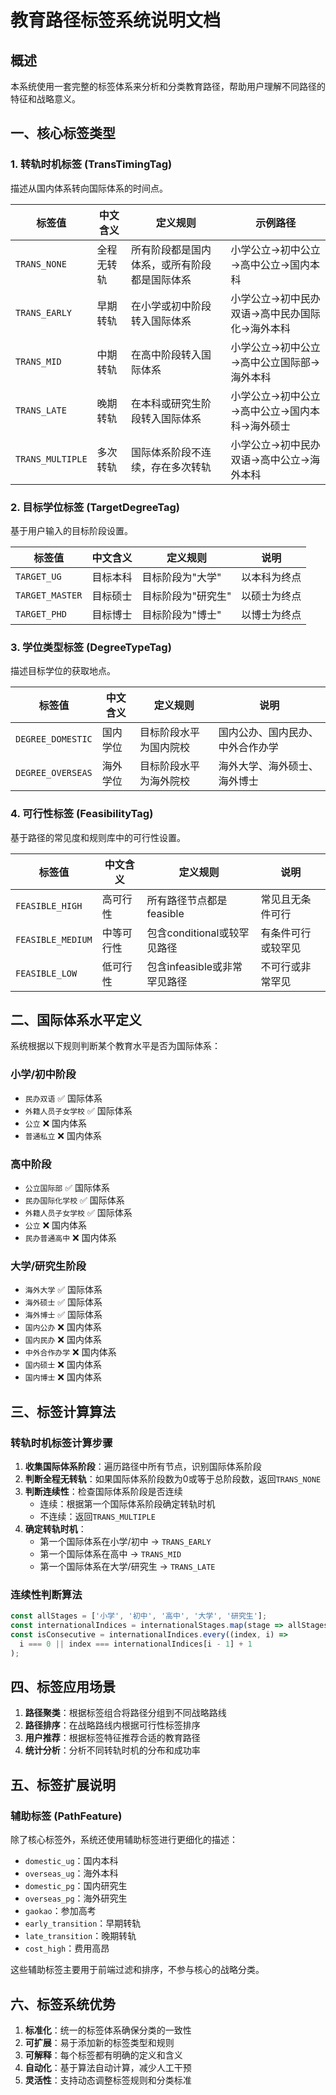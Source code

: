 # 教育路径标签系统说明文档

## 概述

本系统使用一套完整的标签体系来分析和分类教育路径，帮助用户理解不同路径的特征和战略意义。

## 一、核心标签类型

### 1. 转轨时机标签 (TransTimingTag)

描述从国内体系转向国际体系的时间点。

| 标签值 | 中文含义 | 定义规则 | 示例路径 |
|--------|----------|----------|----------|
| `TRANS_NONE` | 全程无转轨 | 所有阶段都是国内体系，或所有阶段都是国际体系 | 小学公立→初中公立→高中公立→国内本科 |
| `TRANS_EARLY` | 早期转轨 | 在小学或初中阶段转入国际体系 | 小学公立→初中民办双语→高中民办国际化→海外本科 |
| `TRANS_MID` | 中期转轨 | 在高中阶段转入国际体系 | 小学公立→初中公立→高中公立国际部→海外本科 |
| `TRANS_LATE` | 晚期转轨 | 在本科或研究生阶段转入国际体系 | 小学公立→初中公立→高中公立→国内本科→海外硕士 |
| `TRANS_MULTIPLE` | 多次转轨 | 国际体系阶段不连续，存在多次转轨 | 小学公立→初中民办双语→高中公立→海外本科 |

### 2. 目标学位标签 (TargetDegreeTag)

基于用户输入的目标阶段设置。

| 标签值 | 中文含义 | 定义规则 | 说明 |
|--------|----------|----------|------|
| `TARGET_UG` | 目标本科 | 目标阶段为"大学" | 以本科为终点 |
| `TARGET_MASTER` | 目标硕士 | 目标阶段为"研究生" | 以硕士为终点 |
| `TARGET_PHD` | 目标博士 | 目标阶段为"博士" | 以博士为终点 |

### 3. 学位类型标签 (DegreeTypeTag)

描述目标学位的获取地点。

| 标签值 | 中文含义 | 定义规则 | 说明 |
|--------|----------|----------|------|
| `DEGREE_DOMESTIC` | 国内学位 | 目标阶段水平为国内院校 | 国内公办、国内民办、中外合作办学 |
| `DEGREE_OVERSEAS` | 海外学位 | 目标阶段水平为海外院校 | 海外大学、海外硕士、海外博士 |

### 4. 可行性标签 (FeasibilityTag)

基于路径的常见度和规则库中的可行性设置。

| 标签值 | 中文含义 | 定义规则 | 说明 |
|--------|----------|----------|------|
| `FEASIBLE_HIGH` | 高可行性 | 所有路径节点都是feasible | 常见且无条件可行 |
| `FEASIBLE_MEDIUM` | 中等可行性 | 包含conditional或较罕见路径 | 有条件可行或较罕见 |
| `FEASIBLE_LOW` | 低可行性 | 包含infeasible或非常罕见路径 | 不可行或非常罕见 |

## 二、国际体系水平定义

系统根据以下规则判断某个教育水平是否为国际体系：

### 小学/初中阶段
- `民办双语` ✅ 国际体系
- `外籍人员子女学校` ✅ 国际体系
- `公立` ❌ 国内体系
- `普通私立` ❌ 国内体系

### 高中阶段
- `公立国际部` ✅ 国际体系
- `民办国际化学校` ✅ 国际体系
- `外籍人员子女学校` ✅ 国际体系
- `公立` ❌ 国内体系
- `民办普通高中` ❌ 国内体系

### 大学/研究生阶段
- `海外大学` ✅ 国际体系
- `海外硕士` ✅ 国际体系
- `海外博士` ✅ 国际体系
- `国内公办` ❌ 国内体系
- `国内民办` ❌ 国内体系
- `中外合作办学` ❌ 国内体系
- `国内硕士` ❌ 国内体系
- `国内博士` ❌ 国内体系

## 三、标签计算算法

### 转轨时机标签计算步骤

1. **收集国际体系阶段**：遍历路径中所有节点，识别国际体系阶段
2. **判断全程无转轨**：如果国际体系阶段数为0或等于总阶段数，返回`TRANS_NONE`
3. **判断连续性**：检查国际体系阶段是否连续
   - 连续：根据第一个国际体系阶段确定转轨时机
   - 不连续：返回`TRANS_MULTIPLE`
4. **确定转轨时机**：
   - 第一个国际体系在小学/初中 → `TRANS_EARLY`
   - 第一个国际体系在高中 → `TRANS_MID`
   - 第一个国际体系在大学/研究生 → `TRANS_LATE`

### 连续性判断算法

```typescript
const allStages = ['小学', '初中', '高中', '大学', '研究生'];
const internationalIndices = internationalStages.map(stage => allStages.indexOf(stage));
const isConsecutive = internationalIndices.every((index, i) => 
  i === 0 || index === internationalIndices[i - 1] + 1
);
```

## 四、标签应用场景

1. **路径聚类**：根据标签组合将路径分组到不同战略路线
2. **路径排序**：在战略路线内根据可行性标签排序
3. **用户推荐**：根据标签特征推荐合适的教育路径
4. **统计分析**：分析不同转轨时机的分布和成功率

## 五、标签扩展说明

### 辅助标签 (PathFeature)

除了核心标签外，系统还使用辅助标签进行更细化的描述：

- `domestic_ug`：国内本科
- `overseas_ug`：海外本科
- `domestic_pg`：国内研究生
- `overseas_pg`：海外研究生
- `gaokao`：参加高考
- `early_transition`：早期转轨
- `late_transition`：晚期转轨
- `cost_high`：费用高昂

这些辅助标签主要用于前端过滤和排序，不参与核心的战略分类。

## 六、标签系统优势

1. **标准化**：统一的标签体系确保分类的一致性
2. **可扩展**：易于添加新的标签类型和规则
3. **可解释**：每个标签都有明确的定义和含义
4. **自动化**：基于算法自动计算，减少人工干预
5. **灵活性**：支持动态调整标签规则和分类标准
